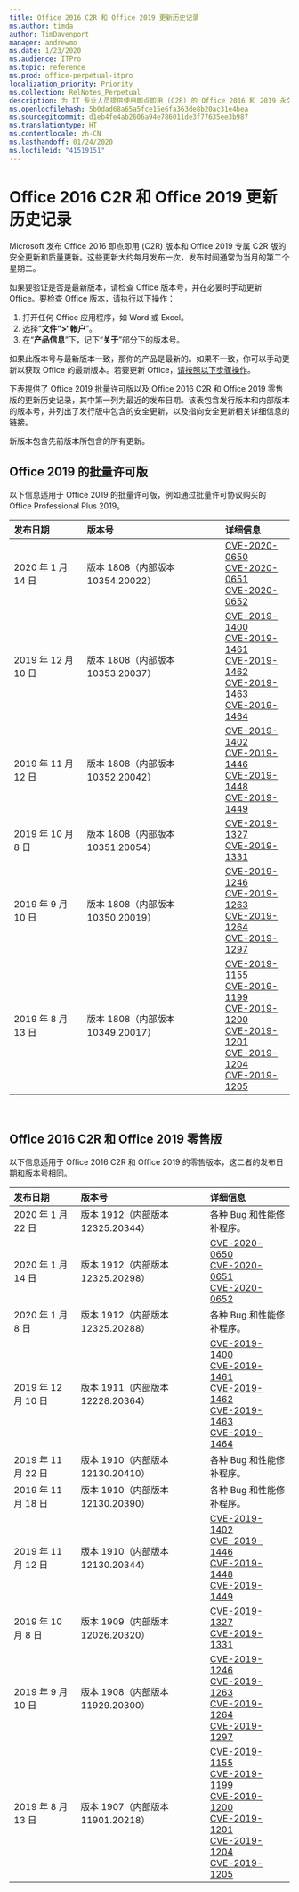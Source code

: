 ```yaml
---
title: Office 2016 C2R 和 Office 2019 更新历史记录
ms.author: timda
author: TimDavenport
manager: andrewmo
ms.date: 1/23/2020
ms.audience: ITPro
ms.topic: reference
ms.prod: office-perpetual-itpro
localization_priority: Priority
ms.collection: RelNotes_Perpetual
description: 为 IT 专业人员提供使用即点即用 (C2R) 的 Office 2016 和 2019 永久版本的更新历史记录
ms.openlocfilehash: 5b0dad68a65a5fce15e6fa363de8b20ac31e4bea
ms.sourcegitcommit: d1eb4fe4ab2606a94e786011de3f77635ee3b987
ms.translationtype: HT
ms.contentlocale: zh-CN
ms.lasthandoff: 01/24/2020
ms.locfileid: "41519151"
---
```

# <a name="update-history-for-office-2016-c2r-and-office-2019"></a>Office 2016 C2R 和 Office 2019 更新历史记录

Microsoft 发布 Office 2016 即点即用 (C2R) 版本和 Office 2019 专属 C2R 版的安全更新和质量更新。这些更新大约每月发布一次，发布时间通常为当月的第二个星期二。

如果要验证是否是最新版本，请检查 Office 版本号，并在必要时手动更新 Office。要检查 Office 版本，请执行以下操作：

  1.    打开任何 Office 应用程序，如 Word 或 Excel。
  2.    选择“**文件”>“帐户**”。
  3.    在“**产品信息**”下，记下“**关于**”部分下的版本号。

如果此版本号与最新版本一致，那你的产品是最新的。如果不一致，你可以手动更新以获取 Office 的最新版本。若要更新 Office，[请按照以下步骤操作](https://support.office.com/article/2ab296f3-7f03-43a2-8e50-46de917611c5)。


下表提供了 Office 2019 批量许可版以及 Office 2016 C2R 和 Office 2019 零售版的更新历史记录，其中第一列为最近的发布日期。该表包含发行版本和内部版本的版本号，并列出了发行版中包含的安全更新，以及指向安全更新相关详细信息的链接。

新版本包含先前版本所包含的所有更新。

## <a name="volume-licensed-versions-of-office-2019"></a>Office 2019 的批量许可版
以下信息适用于 Office 2019 的批量许可版，例如通过批量许可协议购买的 Office Professional Plus 2019。

|**发布日期**|**版本号**|**详细信息**|
|:-----|:-----|:-----|
|2020 年 1 月 14 日   |版本 1808（内部版本 10354.20022）  |[CVE-2020-0650](https://portal.msrc.microsoft.com/zh-CN/security-guidance/advisory/CVE-2020-0650) <br/> [CVE-2020-0651](https://portal.msrc.microsoft.com/zh-CN/security-guidance/advisory/CVE-2020-0651) <br/> [CVE-2020-0652](https://portal.msrc.microsoft.com/zh-CN/security-guidance/advisory/CVE-2020-0652) <br/>  |
|2019 年 12 月 10 日   |版本 1808（内部版本 10353.20037）  |[CVE-2019-1400](https://portal.msrc.microsoft.com/zh-CN/security-guidance/advisory/CVE-2019-1400) <br/> [CVE-2019-1461](https://portal.msrc.microsoft.com/zh-CN/security-guidance/advisory/CVE-2019-1461) <br/> [CVE-2019-1462](https://portal.msrc.microsoft.com/zh-CN/security-guidance/advisory/CVE-2019-1462) <br/> [CVE-2019-1463](https://portal.msrc.microsoft.com/zh-CN/security-guidance/advisory/CVE-2019-1463) <br/> [CVE-2019-1464](https://portal.msrc.microsoft.com/zh-CN/security-guidance/advisory/CVE-2019-1464) <br/> |
|2019 年 11 月 12 日   |版本 1808（内部版本 10352.20042）  |[CVE-2019-1402](https://portal.msrc.microsoft.com/zh-CN/security-guidance/advisory/CVE-2019-1402) <br/> [CVE-2019-1446](https://portal.msrc.microsoft.com/zh-CN/security-guidance/advisory/CVE-2019-1446) <br/> [CVE-2019-1448](https://portal.msrc.microsoft.com/zh-CN/security-guidance/advisory/CVE-2019-1448) <br/> [CVE-2019-1449](https://portal.msrc.microsoft.com/zh-CN/security-guidance/advisory/CVE-2019-1449) <br/>  |
|2019 年 10 月 8 日   |版本 1808（内部版本 10351.20054）  |[CVE-2019-1327](https://portal.msrc.microsoft.com/zh-CN/security-guidance/advisory/CVE-2019-1327) <br/> [CVE-2019-1331](https://portal.msrc.microsoft.com/zh-CN/security-guidance/advisory/CVE-2019-1331) <br/> |
|2019 年 9 月 10 日   |版本 1808（内部版本 10350.20019）  |[CVE-2019-1246](https://portal.msrc.microsoft.com/zh-CN/security-guidance/advisory/CVE-2019-1246) <br/> [CVE-2019-1263](https://portal.msrc.microsoft.com/zh-CN/security-guidance/advisory/CVE-2019-1263) <br/> [CVE-2019-1264](https://portal.msrc.microsoft.com/zh-CN/security-guidance/advisory/CVE-2019-1264) <br/> [CVE-2019-1297](https://portal.msrc.microsoft.com/zh-CN/security-guidance/advisory/CVE-2019-1297) <br/>  |
|2019 年 8 月 13 日   |版本 1808（内部版本 10349.20017）  |[CVE-2019-1155](https://portal.msrc.microsoft.com/zh-CN/security-guidance/advisory/CVE-2019-1155) <br/> [CVE-2019-1199](https://portal.msrc.microsoft.com/zh-CN/security-guidance/advisory/CVE-2019-1199) <br/> [CVE-2019-1200](https://portal.msrc.microsoft.com/zh-CN/security-guidance/advisory/CVE-2019-1200) <br/> [CVE-2019-1201](https://portal.msrc.microsoft.com/zh-CN/security-guidance/advisory/CVE-2019-1201) <br/> [CVE-2019-1204](https://portal.msrc.microsoft.com/zh-CN/security-guidance/advisory/CVE-2019-1204) <br/> [CVE-2019-1205](https://portal.msrc.microsoft.com/zh-CN/security-guidance/advisory/CVE-2019-1205) <br/>  |






<br/>

## <a name="retail-versions-of-office-2016-c2r-and-office-2019"></a>Office 2016 C2R 和 Office 2019 零售版
以下信息适用于 Office 2016 C2R 和 Office 2019 的零售版本，这二者的发布日期和版本号相同。

|**发布日期**|**版本号**|**详细信息**|
|:-----|:-----|:-----|
|2020 年 1 月 22 日   |版本 1912（内部版本 12325.20344）  |各种 Bug 和性能修补程序。 <br/>  |
|2020 年 1 月 14 日   |版本 1912（内部版本 12325.20298）  |[CVE-2020-0650](https://portal.msrc.microsoft.com/zh-CN/security-guidance/advisory/CVE-2020-0650) <br/> [CVE-2020-0651](https://portal.msrc.microsoft.com/zh-CN/security-guidance/advisory/CVE-2020-0651) <br/> [CVE-2020-0652](https://portal.msrc.microsoft.com/zh-CN/security-guidance/advisory/CVE-2020-0652) <br/>  |
|2020 年 1 月 8 日   |版本 1912（内部版本 12325.20288）  |各种 Bug 和性能修补程序。 <br/>  |
|2019 年 12 月 10 日   |版本 1911（内部版本 12228.20364）  |[CVE-2019-1400](https://portal.msrc.microsoft.com/zh-CN/security-guidance/advisory/CVE-2019-1400) <br/> [CVE-2019-1461](https://portal.msrc.microsoft.com/zh-CN/security-guidance/advisory/CVE-2019-1461) <br/> [CVE-2019-1462](https://portal.msrc.microsoft.com/zh-CN/security-guidance/advisory/CVE-2019-1462) <br/> [CVE-2019-1463](https://portal.msrc.microsoft.com/zh-CN/security-guidance/advisory/CVE-2019-1463) <br/> [CVE-2019-1464](https://portal.msrc.microsoft.com/zh-CN/security-guidance/advisory/CVE-2019-1464) <br/> |
|2019 年 11 月 22 日   |版本 1910（内部版本 12130.20410）  |各种 Bug 和性能修补程序。<br/>  |
|2019 年 11 月 18 日   |版本 1910（内部版本 12130.20390）  |各种 Bug 和性能修补程序。<br/>  |
|2019 年 11 月 12 日   |版本 1910（内部版本 12130.20344）  |[CVE-2019-1402](https://portal.msrc.microsoft.com/zh-CN/security-guidance/advisory/CVE-2019-1402) <br/> [CVE-2019-1446](https://portal.msrc.microsoft.com/zh-CN/security-guidance/advisory/CVE-2019-1446) <br/> [CVE-2019-1448](https://portal.msrc.microsoft.com/zh-CN/security-guidance/advisory/CVE-2019-1448) <br/> [CVE-2019-1449](https://portal.msrc.microsoft.com/zh-CN/security-guidance/advisory/CVE-2019-1449) <br/>  |
|2019 年 10 月 8 日   |版本 1909（内部版本 12026.20320）  |[CVE-2019-1327](https://portal.msrc.microsoft.com/zh-CN/security-guidance/advisory/CVE-2019-1327) <br/> [CVE-2019-1331](https://portal.msrc.microsoft.com/zh-CN/security-guidance/advisory/CVE-2019-1331) <br/> |
|2019 年 9 月 10 日   |版本 1908（内部版本 11929.20300）  |[CVE-2019-1246](https://portal.msrc.microsoft.com/zh-CN/security-guidance/advisory/CVE-2019-1246) <br/> [CVE-2019-1263](https://portal.msrc.microsoft.com/zh-CN/security-guidance/advisory/CVE-2019-1263) <br/> [CVE-2019-1264](https://portal.msrc.microsoft.com/zh-CN/security-guidance/advisory/CVE-2019-1264) <br/> [CVE-2019-1297](https://portal.msrc.microsoft.com/zh-CN/security-guidance/advisory/CVE-2019-1297) <br/>  |
|2019 年 8 月 13 日   |版本 1907（内部版本 11901.20218）  |[CVE-2019-1155](https://portal.msrc.microsoft.com/zh-CN/security-guidance/advisory/CVE-2019-1155) <br/> [CVE-2019-1199](https://portal.msrc.microsoft.com/zh-CN/security-guidance/advisory/CVE-2019-1199) <br/> [CVE-2019-1200](https://portal.msrc.microsoft.com/zh-CN/security-guidance/advisory/CVE-2019-1200) <br/> [CVE-2019-1201](https://portal.msrc.microsoft.com/zh-CN/security-guidance/advisory/CVE-2019-1201) <br/> [CVE-2019-1204](https://portal.msrc.microsoft.com/zh-CN/security-guidance/advisory/CVE-2019-1204) <br/> [CVE-2019-1205](https://portal.msrc.microsoft.com/zh-CN/security-guidance/advisory/CVE-2019-1205) <br/>  |






